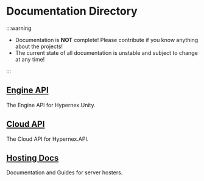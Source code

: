 # Documentation Directory

:::warning

+ Documentation is **NOT** complete! Please contribute if you know anything about the projects!
+ The current state of all documentation is unstable and subject to change at any time!

:::

## [Engine API](./engine-api/index.md)

The Engine API for Hypernex.Unity.

## [Cloud API](/docs/cloud-api)

The Cloud API for Hypernex.API.

## [Hosting Docs](/docs/hosting-docs/index.md)

Documentation and Guides for server hosters.